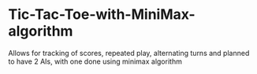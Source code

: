 # Tic-Tac-Toe-with-MiniMax-algorithm
Allows for tracking of scores, repeated play, alternating turns and planned to have 2 AIs, with one done using minimax algorithm
